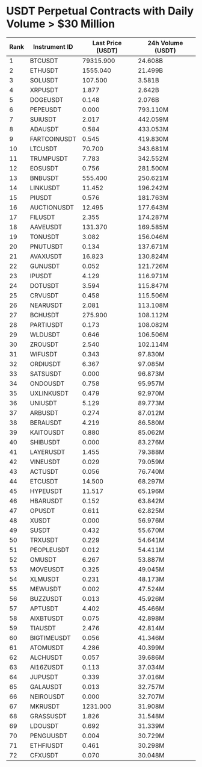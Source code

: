 # USDT Perpetual Contracts with Daily Volume > $30 Million

| Rank | Instrument ID | Last Price (USDT) | 24h Volume (USDT) |
|------|---------------|-------------------|-------------------|
| 1 | BTCUSDT | 79315.900 | 24.608B |
| 2 | ETHUSDT | 1555.040 | 21.499B |
| 3 | SOLUSDT | 107.500 | 3.581B |
| 4 | XRPUSDT | 1.877 | 2.642B |
| 5 | DOGEUSDT | 0.148 | 2.076B |
| 6 | PEPEUSDT | 0.000 | 793.110M |
| 7 | SUIUSDT | 2.017 | 442.059M |
| 8 | ADAUSDT | 0.584 | 433.053M |
| 9 | FARTCOINUSDT | 0.545 | 419.830M |
| 10 | LTCUSDT | 70.700 | 343.681M |
| 11 | TRUMPUSDT | 7.783 | 342.552M |
| 12 | EOSUSDT | 0.756 | 281.500M |
| 13 | BNBUSDT | 555.400 | 250.621M |
| 14 | LINKUSDT | 11.452 | 196.242M |
| 15 | PIUSDT | 0.576 | 181.763M |
| 16 | AUCTIONUSDT | 12.495 | 177.643M |
| 17 | FILUSDT | 2.355 | 174.287M |
| 18 | AAVEUSDT | 131.370 | 169.585M |
| 19 | TONUSDT | 3.082 | 156.046M |
| 20 | PNUTUSDT | 0.134 | 137.671M |
| 21 | AVAXUSDT | 16.823 | 130.824M |
| 22 | GUNUSDT | 0.052 | 121.726M |
| 23 | IPUSDT | 4.129 | 116.971M |
| 24 | DOTUSDT | 3.594 | 115.847M |
| 25 | CRVUSDT | 0.458 | 115.506M |
| 26 | NEARUSDT | 2.081 | 113.108M |
| 27 | BCHUSDT | 275.900 | 108.112M |
| 28 | PARTIUSDT | 0.173 | 108.082M |
| 29 | WLDUSDT | 0.646 | 106.506M |
| 30 | ZROUSDT | 2.540 | 102.114M |
| 31 | WIFUSDT | 0.343 | 97.830M |
| 32 | ORDIUSDT | 6.367 | 97.085M |
| 33 | SATSUSDT | 0.000 | 96.873M |
| 34 | ONDOUSDT | 0.758 | 95.957M |
| 35 | UXLINKUSDT | 0.479 | 92.970M |
| 36 | UNIUSDT | 5.129 | 89.773M |
| 37 | ARBUSDT | 0.274 | 87.012M |
| 38 | BERAUSDT | 4.219 | 86.580M |
| 39 | KAITOUSDT | 0.880 | 85.062M |
| 40 | SHIBUSDT | 0.000 | 83.276M |
| 41 | LAYERUSDT | 1.455 | 79.388M |
| 42 | VINEUSDT | 0.029 | 79.059M |
| 43 | ACTUSDT | 0.056 | 76.740M |
| 44 | ETCUSDT | 14.500 | 68.297M |
| 45 | HYPEUSDT | 11.517 | 65.196M |
| 46 | HBARUSDT | 0.152 | 63.842M |
| 47 | OPUSDT | 0.611 | 62.825M |
| 48 | XUSDT | 0.000 | 56.976M |
| 49 | SUSDT | 0.432 | 55.670M |
| 50 | TRXUSDT | 0.229 | 54.641M |
| 51 | PEOPLEUSDT | 0.012 | 54.411M |
| 52 | OMUSDT | 6.267 | 53.887M |
| 53 | MOVEUSDT | 0.325 | 49.045M |
| 54 | XLMUSDT | 0.231 | 48.173M |
| 55 | MEWUSDT | 0.002 | 47.524M |
| 56 | BUZZUSDT | 0.013 | 45.926M |
| 57 | APTUSDT | 4.402 | 45.466M |
| 58 | AIXBTUSDT | 0.075 | 42.898M |
| 59 | TIAUSDT | 2.476 | 42.814M |
| 60 | BIGTIMEUSDT | 0.056 | 41.346M |
| 61 | ATOMUSDT | 4.286 | 40.399M |
| 62 | ALCHUSDT | 0.057 | 39.686M |
| 63 | AI16ZUSDT | 0.113 | 37.034M |
| 64 | JUPUSDT | 0.339 | 37.016M |
| 65 | GALAUSDT | 0.013 | 32.757M |
| 66 | NEIROUSDT | 0.000 | 32.707M |
| 67 | MKRUSDT | 1231.000 | 31.908M |
| 68 | GRASSUSDT | 1.826 | 31.548M |
| 69 | LDOUSDT | 0.692 | 31.339M |
| 70 | PENGUUSDT | 0.004 | 30.729M |
| 71 | ETHFIUSDT | 0.461 | 30.298M |
| 72 | CFXUSDT | 0.070 | 30.048M |
